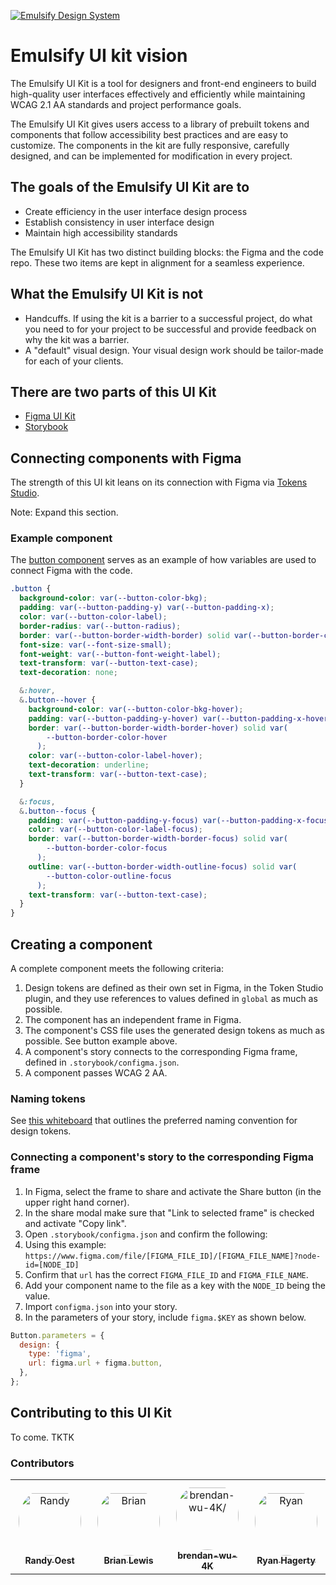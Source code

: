 [![Emulsify Design System](https://user-images.githubusercontent.com/409903/170579210-327abcdd-2c98-4922-87bb-36446a4cc013.svg)](https://www.emulsify.info/)

# Emulsify UI kit vision

The Emulsify UI Kit is a tool for designers and front-end engineers to build high-quality user interfaces effectively and efficiently while maintaining WCAG 2.1 AA standards and project performance goals.

The Emulsify UI Kit gives users access to a library of prebuilt tokens and components that follow accessibility best practices and are easy to customize. The components in the kit are fully responsive, carefully designed, and can be implemented for modification in every project.

## The goals of the Emulsify UI Kit are to

- Create efficiency in the user interface design process
- Establish consistency in user interface design
- Maintain high accessibility standards

The Emulsify UI Kit has two distinct building blocks: the Figma and the code repo. These two items are kept in alignment for a seamless experience.

## What the Emulsify UI Kit is not

- Handcuffs. If using the kit is a barrier to a successful project, do what you need to for your project to be successful and provide feedback on why the kit was a barrier.
- A "default" visual design. Your visual design work should be tailor-made for each of your clients.

## There are two parts of this UI Kit

- [Figma UI Kit](https://www.figma.com/community/file/1141071510618977331)
- [Storybook](emulsify-ds.github.io/emulsify-ui-kit/)

## Connecting components with Figma

The strength of this UI kit leans on its connection with Figma via [Tokens Studio](https://tokens.studio/).

Note: Expand this section.

### Example component

The [button component](https://emulsify-ds.github.io/emulsify-ui-kit/?path=/story/components-button--button) serves as an example of how variables are used to connect Figma with the code.

```css
.button {
  background-color: var(--button-color-bkg);
  padding: var(--button-padding-y) var(--button-padding-x);
  color: var(--button-color-label);
  border-radius: var(--button-radius);
  border: var(--button-border-width-border) solid var(--button-border-color);
  font-size: var(--font-size-small);
  font-weight: var(--button-font-weight-label);
  text-transform: var(--button-text-case);
  text-decoration: none;

  &:hover,
  &.button--hover {
    background-color: var(--button-color-bkg-hover);
    padding: var(--button-padding-y-hover) var(--button-padding-x-hover);
    border: var(--button-border-width-border-hover) solid var(
        --button-border-color-hover
      );
    color: var(--button-color-label-hover);
    text-decoration: underline;
    text-transform: var(--button-text-case);
  }

  &:focus,
  &.button--focus {
    padding: var(--button-padding-y-focus) var(--button-padding-x-focus);
    color: var(--button-color-label-focus);
    border: var(--button-border-width-border-focus) solid var(
        --button-border-color-focus
      );
    outline: var(--button-border-width-outline-focus) solid var(
        --button-color-outline-focus
      );
    text-transform: var(--button-text-case);
  }
}
```

## Creating a component

A complete component meets the following criteria:

1. Design tokens are defined as their own set in Figma, in the Token Studio plugin, and they use references to values defined in `global` as much as possible.
2. The component has an independent frame in Figma.
3. The component's CSS file uses the generated design tokens as much as possible. See button example above.
4. A component's story connects to the corresponding Figma frame, defined in `.storybook/configma.json`.
5. A component passes WCAG 2 AA.

### Naming tokens

See [this whiteboard](https://www.figma.com/file/l6MIPQCewbIJoKvZpxhAwr/Token-Naming?node-id=0%3A1&t=5IaZF2ZNEoruxEld-1) that outlines the preferred naming convention for design tokens.

### Connecting a component's story to the corresponding Figma frame

1. In Figma, select the frame to share and activate the Share button (in the upper right hand corner).
2. In the share modal make sure that "Link to selected frame" is checked and activate "Copy link".
3. Open `.storybook/configma.json` and confirm the following:
4. Using this example: `https://www.figma.com/file/[FIGMA_FILE_ID]/[FIGMA_FILE_NAME]?node-id=[NODE_ID]`
5. Confirm that `url` has the correct `FIGMA_FILE_ID` and `FIGMA_FILE_NAME`.
6. Add your component name to the file as a key with the `NODE_ID` being the value.
7. Import `configma.json` into your story.
8. In the parameters of your story, include `figma.$KEY` as shown below.

```js
Button.parameters = {
  design: {
    type: 'figma',
    url: figma.url + figma.button,
  },
};
```

## Contributing to this UI Kit

To come. TKTK

### Contributors

<table>
<tr>
    <td align="center" style="word-wrap: break-word; width: 150.0; height: 150.0">
        <a href=https://github.com/amazingrando>
            <img src=https://avatars.githubusercontent.com/u/409903?v=4 width="100;"  style="border-radius:50%;align-items:center;justify-content:center;overflow:hidden;padding-top:10px" alt=Randy Oest/>
            <br />
            <sub style="font-size:14px"><b>Randy Oest</b></sub>
        </a>
    </td>
    <td align="center" style="word-wrap: break-word; width: 150.0; height: 150.0">
        <a href=https://github.com/ModulesUnraveled>
            <img src=https://avatars.githubusercontent.com/u/1663810?v=4 width="100;"  style="border-radius:50%;align-items:center;justify-content:center;overflow:hidden;padding-top:10px" alt=Brian Lewis/>
            <br />
            <sub style="font-size:14px"><b>Brian Lewis</b></sub>
        </a>
    </td>
    <td align="center" style="word-wrap: break-word; width: 150.0; height: 150.0">
        <a href=https://github.com/brendan-wu-4K>
            <img src=https://avatars.githubusercontent.com/u/87146740?v=4 width="100;"  style="border-radius:50%;align-items:center;justify-content:center;overflow:hidden;padding-top:10px" alt=brendan-wu-4K/>
            <br />
            <sub style="font-size:14px"><b>brendan-wu-4K</b></sub>
        </a>
    </td>
    <td align="center" style="word-wrap: break-word; width: 150.0; height: 150.0">
        <a href=https://github.com/ryanhagerty>
            <img src=https://avatars.githubusercontent.com/u/8405274?v=4 width="100;"  style="border-radius:50%;align-items:center;justify-content:center;overflow:hidden;padding-top:10px" alt=Ryan Hagerty/>
            <br />
            <sub style="font-size:14px"><b>Ryan Hagerty</b></sub>
        </a>
    </td>
</tr>
</table>
